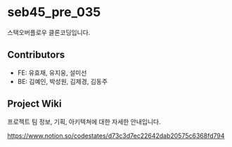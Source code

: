# seb45_pre_035

스택오버플로우 클론코딩입니다.

## Contributors

- FE: 유효재, 유지웅, 설미선
- BE: 김예인, 박성원, 김제경, 김동주

## Project Wiki

프로젝트 팀 정보, 기획, 아키텍쳐에 대한 자세한 안내입니다.

https://www.notion.so/codestates/d73c3d7ec22642dab20575c6368fd794
